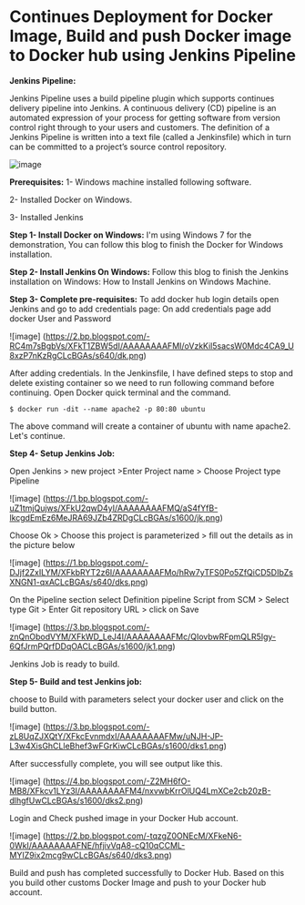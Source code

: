 # Continues Deployment for Docker Image, Build and push Docker image to Docker hub using Jenkins Pipeline
**Jenkins Pipeline:**

Jenkins Pipeline uses a build pipeline plugin which supports continues delivery pipeline into Jenkins.
A continuous delivery (CD) pipeline is an automated expression of your process for getting software from version control right through to your users and customers.
The definition of a Jenkins Pipeline is written into a text file (called a Jenkinsfile) which in turn can be committed to a project’s source control repository.

![image](https://2.bp.blogspot.com/-3wKnO3_17u0/XFj97g94qKI/AAAAAAAAFL8/U10CyOU1ZZgOgYpCl3X0ivJPUEsNXi-mwCLcBGAs/s1600/docker-push-to-dockerHub.jpg)

**Prerequisites:**
1- Windows machine installed following software.

2- Installed Docker on Windows.

3- Installed Jenkins

**Step 1- Install Docker on Windows:**
I'm using Windows 7 for the demonstration, You can follow this blog to finish the Docker for Windows installation.

**Step 2- Install Jenkins On Windows:**
Follow this blog to finish the Jenkins installation on Windows: How to Install Jenkins on Windows Machine.

**Step 3- Complete pre-requisites:**
To add docker hub login details open Jenkins and go to add credentials page:
On add credentials page add docker User and Password

![image] (https://2.bp.blogspot.com/-RC4m7sBgbVs/XFkT1ZBW5dI/AAAAAAAAFMI/oVzkKil5sacsW0Mdc4CA9_U8xzP7nKzRgCLcBGAs/s640/dk.png)

After adding credentials. 
In the Jenkinsfile, I have defined steps to stop and delete existing container so we need to run following command before continuing. Open Docker quick terminal and the command.

```
$ docker run -dit --name apache2 -p 80:80 ubuntu
```
The above command will create a container of ubuntu with name apache2. Let's continue. 

**Step 4- Setup Jenkins Job:**

Open Jenkins > new project  >Enter Project name > Choose Project type Pipeline

![image] (https://1.bp.blogspot.com/-uZ1tmjQujws/XFkU2qwD4yI/AAAAAAAAFMQ/aS4fYfB-lkcgdEmEz6MeJRA69JZb4ZRDgCLcBGAs/s1600/jk.png)

Choose Ok > Choose this project is parameterized > fill out the details as in the picture below

![image] (https://1.bp.blogspot.com/-DJjf2ZxILYM/XFkbRYT2z6I/AAAAAAAAFMo/hRw7yTFS0Po5ZfQiCD5DIbZsXNGN1-qxACLcBGAs/s640/dks.png)

On the Pipeline section select Definition  pipeline Script from SCM > Select type Git > Enter Git repository URL > click on Save

![image] (https://3.bp.blogspot.com/-znQnObodVYM/XFkWD_LeJ4I/AAAAAAAAFMc/QIovbwRFpmQLR5Igy-6QfJrmPQrfDDqOACLcBGAs/s1600/jk1.png)

Jenkins Job is ready to build.

**Step 5- Build and test Jenkins job:**

choose to Build with parameters select your docker user and click on the build button.

![image] (https://3.bp.blogspot.com/-zL8UqZJXQtY/XFkcEvnmdxI/AAAAAAAAFMw/uNJH-JP-L3w4XisGhCLleBhef3wFGrKiwCLcBGAs/s1600/dks1.png)

After successfully complete, you will see output like this.

![image] (https://4.bp.blogspot.com/-Z2MH6fO-MB8/XFkcv1LYz3I/AAAAAAAAFM4/nxvwbKrrOlUQ4LmXCe2cb20zB-dlhgfUwCLcBGAs/s1600/dks2.png)

Login and Check pushed image in your Docker Hub account.

![image] (https://2.bp.blogspot.com/-tqzgZ0ONEcM/XFkeN6-0WkI/AAAAAAAAFNE/hfjivVqA8-cQ10qCCML-MYIZ9ix2mcg9wCLcBGAs/s640/dks3.png)

Build and push has completed successfully to Docker Hub. Based on this you build other customs Docker Image and push to your Docker hub account.
